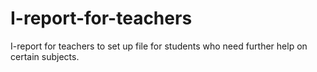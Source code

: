 # I-report-for-teachers
I-report for teachers to set up file for students who need further help on certain subjects.

